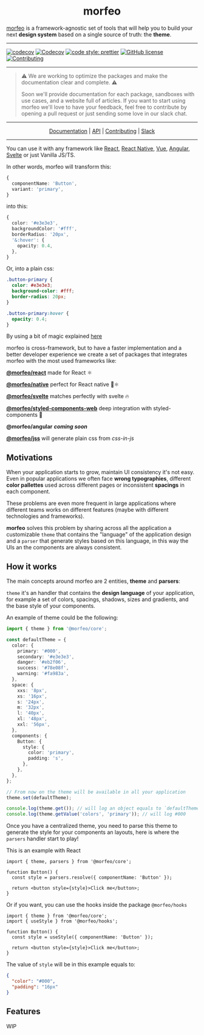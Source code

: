 <div align="center">
<h1>morfeo</h1>
</div>
<a href="https://github.com/VLK-STUDIO/morfeo">morfeo</a> is a framework-agnostic set of tools that will help you to build your next <strong>design system</strong> based on a single source of truth: the <strong>theme</strong>.

---

[![codecov](https://codecov.io/gh/VLK-STUDIO/morfeo/branch/main/graph/badge.svg?token=CZBHY8J802)](https://codecov.io/gh/VLK-STUDIO/morfeo)
[![Codecov](https://github.com/VLK-STUDIO/morfeo/actions/workflows/codecov.yml/badge.svg)](https://github.com/VLK-STUDIO/morfeo/actions/workflows/codecov.yml)
[![code style: prettier](https://img.shields.io/badge/code_style-prettier-ff69b4.svg?style=flat-square)](https://github.com/prettier/prettier)
[![GitHub license](https://img.shields.io/github/license/VLK-STUDIO/morfeo)](https://github.com/VLK-STUDIO/morfeo/blob/main/LICENSE)
[![Contributing](https://img.shields.io/badge/PRs-welcome-brightgreen)](https://github.com/VLK-STUDIO/morfeo/blob/main/CONTRIBUTING.md)

---

> :warning: ​We are working to optimize the packages and make the documentation clear and complete.  :warning:
>
> Soon we'll provide documentation for each package, sandboxes with use cases, and a website full of articles.
> If you want to start using morfeo we'll love to have your feedback, feel free to contribute by opening a pull request or just sending some love in our slack chat.

---

<div align="center">
  <a href="https://github.com/VLK-STUDIO/morfeo">Documentation</a> |
  <a href="https://github.com/VLK-STUDIO/morfeo">API</a> |
  <a href="https://github.com/VLK-STUDIO/morfeo/blob/main/CONTRIBUTING.md">Contributing</a> |
  <a href="https://morfeo.slack.com">Slack</a>
</div>

---

You can use it with any framework like [React](https://reactjs.org/), [React Native](https://reactnative.dev/), [Vue](https://v3.vuejs.org/), [Angular](https://angular.io/), [Svelte](https://svelte.dev/) or just Vanilla JS/TS.

In other words, morfeo will transform this:

```typescript
{
  componentName: 'Button',
  variant: 'primary',
}
```

into this:

```typescript
{
  color: '#e3e3e3',
  backgroundColor: '#fff',
  borderRadius: '20px',
  '&:hover': {
    opacity: 0.4,
  },
}
```

Or, into a plain css:

```css
.button-primary {
  color: #e3e3e3;
  background-color: #fff;
  border-radius: 20px;
}

.button-primary:hover {
  opacity: 0.4;
}
```

By using a bit of magic explained [here](#how-it-works)

morfeo is cross-framework, but to have a faster implementation and a better developer experience we create a set of packages that integrates morfeo with the most used frameworks like:

**[@morfeo/react](https://www.npmjs.com/package/@morfeo/react)** made for React :atom_symbol:

**[@morfeo/native](https://www.npmjs.com/package/@morfeo/native)** perfect for React native :calling::atom_symbol: ​

**[@morfeo/svelte](https://www.npmjs.com/package/@morfeo/svelte)** matches perfectly with svelte :fire:

**[@morfeo/styled-components-web](https://www.npmjs.com/package/@morfeo/styled-components-web)** deep integration with styled-components :nail_care:

**@morfeo/angular** **_coming soon_**

**[@morfeo/jss](https://www.npmjs.com/package/@morfeo/jss)** will generate plain css from _css-in-js_

## Motivations

When your application starts to grow, maintain UI consistency it's not easy.
Even in popular applications we often face **wrong typographies**, different **color pallettes** used across different pages or inconsistent **spacings** in each component.

These problems are even more frequent in large applications where different teams works on different features (maybe with different technologies and frameworks).

**morfeo** solves this problem by sharing across all the application a customizable `theme` that contains the "language" of the application design and a `parser` that generate styles based on this language, in this way the UIs an the components are always consistent.

## How it works

The main concepts around morfeo are 2 entities, **theme** and **parsers**:

`theme` it's an handler that contains the **design language** of your application, for example a set of colors, spacings, shadows, sizes and gradients, and the base style of your components.

An example of theme could be the following:

```typescript
import { theme } from '@morfeo/core';

const defaultTheme = {
  color: {
    primary: '#000',
    secondary: '#e3e3e3',
    danger: '#eb2f06',
    success: '#78e08f',
    warning: '#fa983a',
  },
  space: {
    xxs: '8px',
    xs: '16px',
    s: '24px',
    m: '32px',
    l: '40px',
    xl: '48px',
    xxl: '56px',
  },
  components: {
    Button: {
      style: {
        color: 'primary',
        padding: 's',
      },
    },
  },
};

// From now on the theme will be available in all your application
theme.set(defaultTheme);

console.log(theme.get()); // will log an object equals to `defaultTheme`
console.log(theme.getValue('colors', 'primary')); // will log #000
```

Once you have a centralized theme, you need to parse this theme to generate the style for your components an layouts, here is where the `parsers` handler start to play!

This is an example with React

```tsx
import { theme, parsers } from '@morfeo/core';

function Button() {
  const style = parsers.resolve({ componentName: 'Button' });

  return <button style={style}>Click me</button>;
}
```

Or if you want, you can use the hooks inside the package `@morfeo/hooks`

```tsx
import { theme } from '@morfeo/core';
import { useStyle } from '@morfeo/hooks';

function Button() {
  const style = useStyle({ componentName: 'Button' });

  return <button style={style}>Click me</button>;
}
```

The value of `style` will be in this example equals to:

```json
{
  "color": "#000",
  "padding": "16px"
}
```

## Features

WIP
